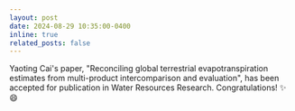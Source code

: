 ```yaml
---
layout: post
date: 2024-08-29 10:35:00-0400
inline: true
related_posts: false
---
```


Yaoting Cai's paper, "Reconciling global terrestrial evapotranspiration estimates from multi-product intercomparison and evaluation", has been accepted for publication in Water Resources Research. Congratulations! :sparkles: :smile:
